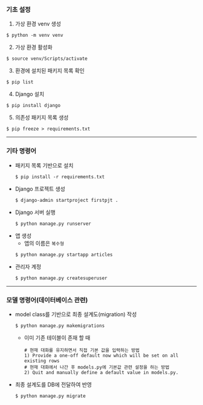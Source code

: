 ### 기초 설정
1. 가상 환경 venv 생성
  ```
  $ python -m venv venv
  ```
2. 가상 환경 활성화
  ```
  $ source venv/Scripts/activate
  ```
3. 환경에 설치된 패키지 목록 확인
  ```
  $ pip list
  ```
4. Django 설치
  ```
  $ pip install django
  ```
5. 의존성 패키지 목록 생성
  ```
  $ pip freeze > requirements.txt
  ```
---
### 기타 명령어
- 패키지 목록 기반으로 설치
  ```
  $ pip install -r requirements.txt
  ```
- Django 프로젝트 생성
  ```
  $ django-admin startproject firstpjt .
  ```
- Django 서버 실행
  ```
  $ python manage.py runserver
  ```
- 앱 생성
  - 앱의 이름은 `복수형`
  ```
  $ python manage.py startapp articles
  ```
- 관리자 계정
  ```
  $ python manage.py createsuperuser
  ```
---
### 모델 명령어(데이터베이스 관련)
- model class를 기반으로 최종 설계도(migration) 작성
  ```
  $ python manage.py makemigrations
  ```
  - 이미 기존 테이블이 존재 할 때
    ```
    # 현재 대화를 유지하면서 직접 기본 값을 입력하는 방법
    1) Provide a one-off default now which will be set on all existing rows
    # 현재 대화에서 나간 후 models.py에 기본값 관련 설정을 하는 방법
    2) Quit and manually define a default value in models.py.
    ```
- 최종 설계도를 DB에 전달하여 반영
  ```
  $ python manage.py migrate
  ```